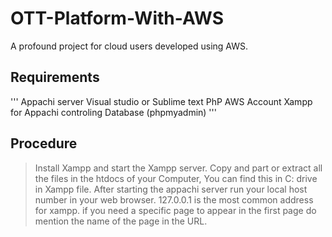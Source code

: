 # OTT-Platform-With-AWS

A profound project for cloud users developed using AWS.


## Requirements

''' Appachi server
 Visual studio or Sublime text
 PhP
 AWS Account
 Xampp for Appachi controling
 Database (phpmyadmin)
'''

## Procedure

> Install Xampp and start the Xampp server. Copy and part or extract  all the files in the htdocs of your Computer, You can find this in C: drive in Xampp file. After starting the appachi server run your local host number in your web browser. 127.0.0.1 is the most common address for xampp. if you need a specific page to appear in the first page do mention the name of the page in the URL.

